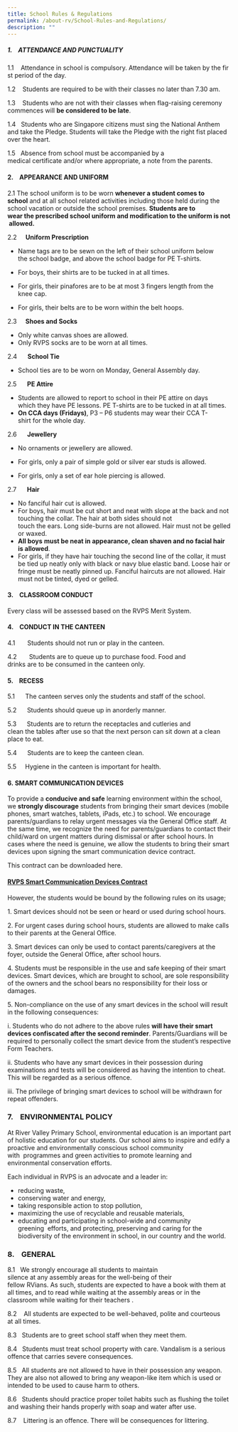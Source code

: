 ```yaml
---
title: School Rules & Regulations
permalink: /about-rv/School-Rules-and-Regulations/
description: ""
---
```

##### **1.**    ATTENDANCE AND PUNCTUALITY

  

1.1    Attendance in school is compulsory. Attendance will be taken by the first period of the day.

1.2    Students are required to be with their classes no later than 7.30 am.

1.3    Students who are not with their classes when flag-raising ceremony commences will **be considered to be late**.

1.4   Students who are Singapore citizens must sing the National Anthem and take the Pledge. Students will take the Pledge with the right fist placed over the heart.

1.5   Absence from school must be accompanied by a medical certificate and/or where appropriate, a note from the parents.

  

#### **2.**    APPEARANCE AND UNIFORM

  

2.1 The school uniform is to be worn **whenever a student comes to school** and at all school related activities including those held during the school vacation or outside the school premises. **Students are to wear the prescribed school uniform and modification to the uniform is not allowed.**

2.2     **Uniform Prescription**

*   Name tags are to be sewn on the left of their school uniform below the school badge, and above the school badge for PE T-shirts.  
    
*   For boys, their shirts are to be tucked in at all times.  
    
*   For girls, their pinafores are to be at most 3 fingers length from the knee cap.  
    
*   For girls, their belts are to be worn within the belt hoops.

2.3     **Shoes and Socks**

*   Only white canvas shoes are allowed.
*   Only RVPS socks are to be worn at all times.

2.4      **School Tie**

*   School ties are to be worn on Monday, General Assembly day.

2.5      **PE Attire**

*   Students are allowed to report to school in their PE attire on days which they have PE lessons. PE T-shirts are to be tucked in at all times.
*   **On CCA days (Fridays)**, P3 – P6 students may wear their CCA T-shirt for the whole day.

2.6      **Jewellery**

*   No ornaments or jewellery are allowed. 
*   For girls, only a pair of simple gold or silver ear studs is allowed.  
    
*   For girls, only a set of ear hole piercing is allowed.

2.7      **Hair**

*   No fanciful hair cut is allowed.
*   For boys, hair must be cut short and neat with slope at the back and not touching the collar. The hair at both sides should not touch the ears. Long side-burns are not allowed. Hair must not be gelled or waxed. 
*   **All boys** **must be neat in appearance, clean shaven and no facial hair is allowed**. 
*   For girls, if they have hair touching the second line of the collar, it must be tied up neatly only with black or navy blue elastic band. Loose hair or fringe must be neatly pinned up. Fanciful haircuts are not allowed. Hair must not be tinted, dyed or gelled.  
    

  

#### 3.    CLASSROOM CONDUCT

Every class will be assessed based on the RVPS Merit System.

  

#### 4.    CONDUCT IN THE CANTEEN

  

4.1       Students should not run or play in the canteen.

4.2       Students are to queue up to purchase food. Food and drinks are to be consumed in the canteen only.

  

#### 5.    RECESS

  

5.1      The canteen serves only the students and staff of the school.

5.2      Students should queue up in anorderly manner.

5.3      Students are to return the receptacles and cutleries and clean the tables after use so that the next person can sit down at a clean place to eat.

5.4      Students are to keep the canteen clean.

5.5     Hygiene in the canteen is important for health.

#### 6. SMART COMMUNICATION DEVICES

  

To provide a **conducive and safe** learning environment within the school, we **strongly discourage** students from bringing their smart devices (mobile phones, smart watches, tablets, iPads, etc.) to school. We encourage parents/guardians to relay urgent messages via the General Office staff. At the same time, we recognize the need for parents/guardians to contact their child/ward on urgent matters during dismissal or after school hours. In cases where the need is genuine, we allow the students to bring their smart devices upon signing the smart communication device contract.

This contract can be downloaded here.

#### [RVPS Smart Communication Devices Contract](https://form.gov.sg/63c250adf2bd6c00123d4a21)


However, the students would be bound by the following rules on its usage;

1\. Smart devices should not be seen or heard or used during school hours.

2\. For urgent cases during school hours, students are allowed to make calls to their parents at the General Office.

3\. Smart devices can only be used to contact parents/caregivers at the foyer, outside the General Office, after school hours.

4\. Students must be responsible in the use and safe keeping of their smart devices. Smart devices, which are brought to school, are sole responsibility of the owners and the school bears no responsibility for their loss or damages.

5\. Non-compliance on the use of any smart devices in the school will result in the following consequences:

i. Students who do not adhere to the above rules **will have their smart devices confiscated after the second reminder**. Parents/Guardians will be required to personally collect the smart device from the student’s respective Form Teachers.

ii. Students who have any smart devices in their possession during examinations and tests will be considered as having the intention to cheat. This will be regarded as a serious offence.

iii. The privilege of bringing smart devices to school will be withdrawn for repeat offenders.

### 7.    ENVIRONMENTAL POLICY

  

At River Valley Primary School, environmental education is an important part of holistic education for our students. Our school aims to inspire and edify a proactive and environmentally conscious school community with  programmes and green activities to promote learning and environmental conservation efforts.

Each individual in RVPS is an advocate and a leader in:

*   reducing waste,
*   conserving water and energy,
*   taking responsible action to stop pollution,
*   maximizing the use of recyclable and reusable materials,
*   educating and participating in school-wide and community greening  efforts, and protecting, preserving and caring for the biodiversity of the environment in school, in our country and the world.

  
  

### 8.    GENERAL

  

8.1   We strongly encourage all students to maintain silence at any assembly areas for the well-being of their fellow RVians. As such, students are expected to have a book with them at all times, and to read while waiting at the assembly areas or in the classroom while waiting for their teachers .

8.2    All students are expected to be well-behaved, polite and courteous at all times.

8.3   Students are to greet school staff when they meet them.

8.4   Students must treat school property with care. Vandalism is a serious offence that carries severe consequences.

8.5   All students are not allowed to have in their possession any weapon. They are also not allowed to bring any weapon-like item which is used or intended to be used to cause harm to others.

8.6   Students should practice proper toilet habits such as flushing the toilet and washing their hands properly with soap and water after use.

8.7    Littering is an offence. There will be consequences for littering.